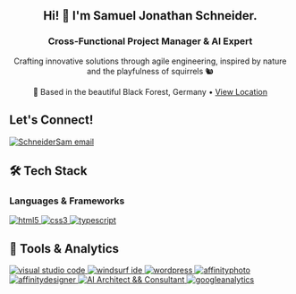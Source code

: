 <br>
<br>
    <h2 align=center>Hi! 👋 I'm Samuel Jonathan Schneider.</h2>
        <div align="center">
            <h3>Cross-Functional Project Manager & AI Expert</h3>
            <p>Crafting innovative solutions through agile engineering, inspired by nature and the playfulness of squirrels 🐿</p>
            <p>🌲 Based in the beautiful Black Forest, Germany • <a href="https://goo.gl/maps/yqxCkCvaanBDVWXA8" target="_blank">View Location</a></p>
        </div>
    <h2 align="left">Let's Connect!</h2>
        <p style="text-align: left;">
            <a href="mailto:mail@sjschneider.de" target="_blank">
                <img src="https://img.shields.io/badge/write%20me-D7E3FC" alt="SchneiderSam email">
            </a>
        </p>
    <h2 align="left">🛠️ Tech Stack</h2>
        <h3>Languages & Frameworks</h3>
        <p style="text-align: left;">
            <a href="https://www.w3.org/html/" target="_blank">
                <img src="https://img.shields.io/badge/HTML5-E34F26?style=for-the-badge&logo=html5&logoColor=white" alt="html5" />
            </a>
            <a href="https://www.w3schools.com/css/" target="_blank">
                <img src="https://img.shields.io/badge/CSS3-1572B6?style=for-the-badge&logo=css3&logoColor=white" alt="css3" />
            </a>
            <a href="https://www.typescriptlang.org/" target="_blank">
                <img src="https://img.shields.io/badge/TypeScript-3178C6?style=for-the-badge&logo=typescript&logoColor=white" alt="typescript" />
            </a>
        </p>
    <h2 align="left">🔧 Tools & Analytics</h2>
        <p style="text-align: left;">
            <a href="https://code.visualstudio.com/" target="_blank">
                <img src="https://img.shields.io/badge/Visual_Studio_Code-0078D4?style=for-the-badge&logo=visual%20studio%20code&logoColor=white" alt="visual studio code" />
            </a>
            <a href="https://www.codeium.com/windsurf" target="_blank">
                <img src="https://img.shields.io/badge/Windsurf-000000?style=for-the-badge&logo=codeium&logoColor=white" alt="windsurf ide" />
            </a>
            <a href="https://wordpress.org/" target="_blank">
                <img src="https://img.shields.io/badge/Wordpress-21759B?style=for-the-badge&logo=wordpress&logoColor=white" alt="wordpress" />
            </a>
            <a href="https://affinity.serif.com/de/photo/" target="_blank">
                <img src="https://img.shields.io/badge/affinityphoto-%237E4DD2.svg?style=for-the-badge&logo=affinity-photo&logoColor=white" alt="affinityphoto">
            </a>
            <a href="https://affinity.serif.com/de/designer/" target="_blank">
                <img src="https://img.shields.io/badge/affinitydesginer-%231B72BE.svg?style=for-the-badge&logo=affinity-designer&logoColor=white" alt="affinitydesigner">
            </a>
            <a href="#" target="_blank">
                <img src="https://img.shields.io/badge/AI-Architect%20&&%20Consultant-6c757d?style=for-the-badge&logo=robot&logoColor=white" alt="AI Architect && Consultant" />
            </a>
            <a href="https://marketingplatform.google.com/intl/en/about/analytics/" target="_blank">
                <img src="https://img.shields.io/badge/Google%20Analytics-E37400?style=for-the-badge&logo=google%20analytics&logoColor=white" alt="googleanalytics" />
            </a>
        </p>
<br>